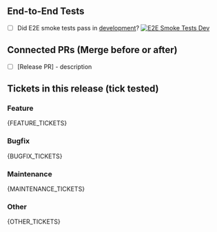 <!-- PR title: Release {NEW_VERSION} -->

<!-- release branch release/NEW_VERSION (from development) -> main -->

## End-to-End Tests

- [ ] Did E2E smoke tests pass in [development](https://github.com/plana-earth/cypress-automation/actions/workflows/smokeTestsDev.yml)?
      [![E2E Smoke Tests Dev](https://github.com/plana-earth/cypress-automation/actions/workflows/smokeTestsDev.yml/badge.svg)](https://github.com/plana-earth/cypress-automation/actions/workflows/smokeTestsDev.yml)

## Connected PRs (Merge before or after)

- [ ] [Release PR] - description

## Tickets in this release (tick tested)

### Feature

{FEATURE_TICKETS}

### Bugfix

{BUGFIX_TICKETS}

### Maintenance

{MAINTENANCE_TICKETS}

### Other

{OTHER_TICKETS}
